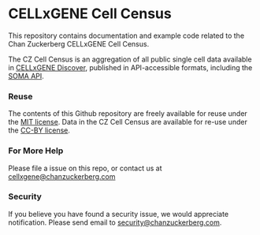 # CELLxGENE Cell Census

This repository contains documentation and example code related to the Chan Zuckerberg CELLxGENE Cell Census.

The CZ Cell Census is an aggregation of all public single cell data available in [CELLxGENE Discover](https://cellxgene.cziscience.com/), published in API-accessible formats, including the [SOMA API](https://github.com/single-cell-data/).

### Reuse

The contents of this Github repository are freely available for reuse under the [MIT license](https://opensource.org/licenses/MIT). Data in the CZ Cell Census are available for re-use under the [CC-BY license](https://creativecommons.org/licenses/by/2.0/).

### For More Help

Please file a issue on this repo, or contact us at <cellxgene@chanzuckerberg.com>

### Security

If you believe you have found a security issue, we would appreciate notification. Please send email to <security@chanzuckerberg.com>.
